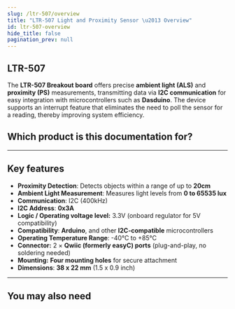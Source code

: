 ```yaml
---
slug: /ltr-507/overview
title: "LTR-507 Light and Proximity Sensor \u2013 Overview"
id: ltr-507-overview
hide_title: false
pagination_prev: null
---
```

## LTR-507

The **LTR-507 Breakout board** offers precise **ambient light (ALS)** and **proximity (PS)** measurements, transmitting data via **I2C communication** for easy integration with microcontrollers such as **Dasduino**. The device supports an interrupt feature that eliminates the need to poll the sensor for a reading, thereby improving system efficiency.

<CenteredImage src="/img/ltr-507/333063.png" alt="ltr-507 sensor" caption="LTR-507 Light and Proximity Sensor"/>

## Which product is this documentation for?

<QuickLink 
  title="LTR-507 Light and Proximity Sensor" 
  description="333063"
  url="https://soldered.com/product/digital-light-proximity-sensor-ltr-507-breakout/"
  image="/img/ltr-507/333063.png" 
/>

---

## Key features

- **Proximity Detection**: Detects objects within a range of up to **20cm**
- **Ambient Light Measurement**: Measures light levels from **0 to 65535 lux**
- **Communication**: I2C (400kHz)
- **I2C Address**: **0x3A**
- **Logic / Operating voltage level:** 3.3V (onboard regulator for 5V compatibility) 
- **Compatibility**: **Arduino**, and other **I2C-compatible** microcontrollers
- **Operating Temperature Range**: -40°C to +85°C
- **Connector:** 2 × **Qwiic (formerly easyC) ports** (plug-and-play, no soldering needed)  
- **Mounting:** **Four mounting holes** for secure attachment 
- **Dimensions**: **38 x 22 mm**  (1.5 x 0.9 inch)

---

## You may also need

<QuickLink 
  title="Qwiic cable" 
  description="Qwiic (formerly easyC) compatible cables with connectors on both ends, available in various lengths."
  url="https://soldered.com/product/easyc-cable/"
  image="/img/333311.webp" 
/>  

<QuickLink 
  title="5mm IR LED" 
  description="Infra-red (IR) diode that emits light in the spectrum which the human eye can’t see."
  url="https://soldered.com/product/5mm-ir-led/"
  image="/img/101922.webp" 
/>